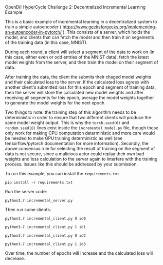 OpenD/I HyperCycle Challenge 2: Decentralized Incremental Learning Example


This is a basic example of incremental learning in a decentralized system to train a simple autoencoder ( https://www.geeksforgeeks.org/implementing-an-autoencoder-in-pytorch/ ). This consists of a server, which holds the model, and clients that can fetch the model and then train it on segements of the training data (in this case, MNIST).

During each round, a client will select a segment of the data to work on (in this case, either even or odd entries of the MNIST data), fetch the latest model weights from the server, and then train the model on their segment of data.

After training the data, the client the submits their chaged model weights and their calculated loss to the server. If the calculated loss agrees with another client's submitted loss for this epoch and segment of training data, then the server will store the calculated new model weights and after receiving all segments for this epoch, average the model weights together to generate the model weights for the next epoch. 

Two things to note: the training step of this algorithm needs to be deterministic in order to ensure that two different clients will produce the same model weight output. This is why the `torch.seed(0)` and `random.seed(0)` lines exist inside the `incremental_model.py` file, though these only work for making CPU computation deterministic and more care would be needed to make GPU training deterministic as well (see tensorflow/pytorch documentation for more information). Secondly, the above consensus rule for selecting the result of training on the segment of data is not secure, since a malicious actor could replay their own bad weights and loss calculation to the server again to interfere with the training process. Issues like this should be addressed by your submission.

To run this example, you can install the `requirements.txt`

  `pip install -r requirements.txt`

Run the server code:

  `python3.7 incremental_server.py`


Then run some clients:

  `python3.7 incremental_client.py 0 id0`

  `python3.7 incremental_client.py 1 id1`

  `python3.7 incremental_client.py 0 id2`

  `python3.7 incremental_client.py 1 id3`


Over time, the number of epochs will increase and the calculated loss will decrease.
